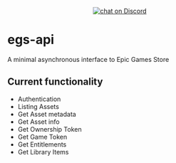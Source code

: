 <p align="center">
<a href="https://discord.gg/C2S8eGfZ6n">
        <img src="https://img.shields.io/discord/308323056592486420?logo=discord"
            alt="chat on Discord"></a>
</p>

# egs-api

A minimal asynchronous interface to Epic Games Store

## Current functionality
 - Authentication
 - Listing Assets
 - Get Asset metadata
 - Get Asset info
 - Get Ownership Token
 - Get Game Token
 - Get Entitlements
 - Get Library Items